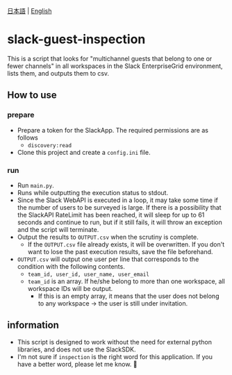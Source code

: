 [日本語](README.md) | [English](README_en.md)

# slack-guest-inspection

This is a script that looks for "multichannel guests that belong to one or fewer channels" in all workspaces in the Slack EnterpriseGrid environment, lists them, and outputs them to csv.

## How to use

### prepare

* Prepare a token for the SlackApp. The required permissions are as follows
  * `discovery:read`
* Clone this project and create a `config.ini` file.

### run

* Run `main.py`.
* Runs while outputting the execution status to stdout.
* Since the Slack WebAPI is executed in a loop, it may take some time if the number of users to be surveyed is large. If there is a possibility that the SlackAPI RateLimit has been reached, it will sleep for up to 61 seconds and continue to run, but if it still fails, it will throw an exception and the script will terminate.
* Output the results to `OUTPUT.csv` when the scrutiny is complete.
  * If the `OUTPUT.csv` file already exists, it will be overwritten. If you don't want to lose the past execution results, save the file beforehand.
* `OUTPUT.csv` will output one user per line that corresponds to the condition with the following contents.
  * `team_id, user_id, user_name, user_email`
  * `team_id` is an array. If he/she belong to more than one workspace, all workspace IDs will be output.
    * If this is an empty array, it means that the user does not belong to any workspace → the user is still under invitation.


## information

* This script is designed to work without the need for external python libraries, and does not use the SlackSDK.
* I'm not sure if `inspection` is the right word for this application. If you have a better word, please let me know. 🙇
